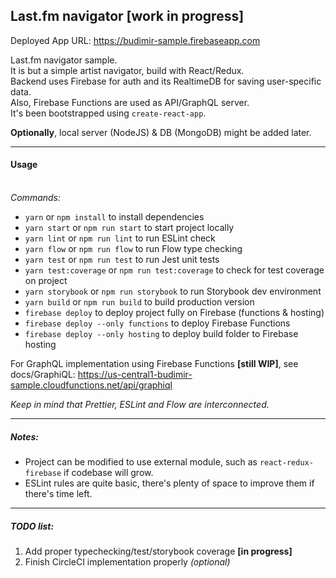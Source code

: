 ## Last.fm navigator [work in progress]

Deployed App URL: https://budimir-sample.firebaseapp.com

Last.fm navigator sample. <BR />
It is but a simple artist navigator, build with React/Redux. <BR />
Backend uses Firebase for auth and its RealtimeDB for saving user-specific data. <BR />
Also, Firebase Functions are used as API/GraphQL server. <BR />
It's been bootstrapped using `create-react-app`.

**Optionally**, local server (NodeJS) & DB (MongoDB) might be added later.

---

#### Usage

<BR />_Commands:_

* `yarn` or `npm install` to install dependencies
* `yarn start` or `npm run start` to start project locally
* `yarn lint` or `npm run lint` to run ESLint check
* `yarn flow` or `npm run flow` to run Flow type checking
* `yarn test` or `npm run test` to run Jest unit tests
* `yarn test:coverage` or `npm run test:coverage` to check for test coverage on project
* `yarn storybook` or `npm run storybook` to run Storybook dev environment
* `yarn build` or `npm run build` to build production version
* `firebase deploy` to deploy project fully on Firebase (functions & hosting)
* `firebase deploy --only functions` to deploy Firebase Functions
* `firebase deploy --only hosting` to deploy build folder to Firebase hosting

For GraphQL implementation using Firebase Functions **[still WIP]**, see docs/GraphiQL: https://us-central1-budimir-sample.cloudfunctions.net/api/graphiql

_Keep in mind that Prettier, ESLint and Flow are interconnected._

---

##### Notes:

* Project can be modified to use external module, such as `react-redux-firebase` if codebase will grow.
* ESLint rules are quite basic, there's plenty of space to improve them if there's time left.

---

##### TODO list:

1. Add proper typechecking/test/storybook coverage **[in progress]**
2. Finish CircleCI implementation properly _(optional)_

